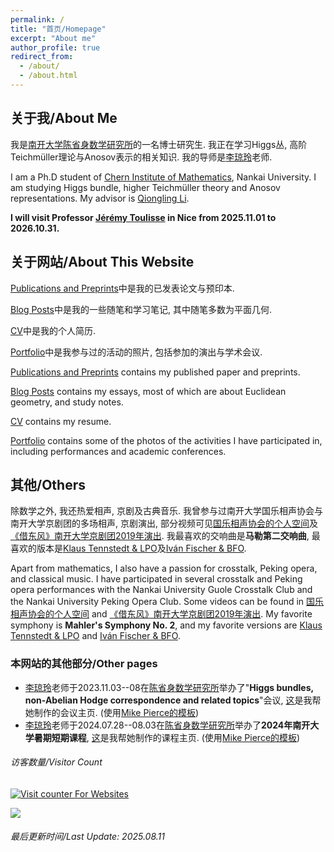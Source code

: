 ```yaml
---
permalink: /
title: "首页/Homepage"
excerpt: "About me"
author_profile: true
redirect_from: 
  - /about/
  - /about.html
---
```


## 关于我/About Me

我是[南开大学陈省身数学研究所](http://www.cim.nankai.edu.cn/)的一名博士研究生. 我正在学习Higgs丛, 高阶Teichmüller理论与Anosov表示的相关知识. 我的导师是[李琼玲](https://sites.google.com/site/qionglingli/home)老师.

I am a Ph.D student of [Chern Institute of Mathematics](http://en.cim.nankai.edu.cn/), Nankai University. I am studying Higgs bundle, higher Teichmüller theory and Anosov representations. My advisor is [Qiongling Li](https://sites.google.com/site/qionglingli/home).

**I will visit Professor [Jérémy Toulisse](https://math.univ-cotedazur.fr/~jtoulisse/main.html) in Nice from 2025.11.01 to 2026.10.31.**

## 关于网站/About This Website

[Publications and Preprints](https://llddeddym.github.io/publications/)中是我的已发表论文与预印本.

[Blog Posts](https://llddeddym.github.io/posts/)中是我的一些随笔和学习笔记, 其中随笔多数为平面几何.

[CV](https://llddeddym.github.io/cv/)中是我的个人简历.

[Portfolio](https://llddeddym.github.io/portfolio/)中是我参与过的活动的照片, 包括参加的演出与学术会议.

[Publications and Preprints](https://llddeddym.github.io/publications/) contains my published paper and preprints.

[Blog Posts](https://llddeddym.github.io/posts/) contains my essays, most of which are about Euclidean geometry, and study notes.

[CV](https://llddeddym.github.io/cv/) contains my resume.

[Portfolio](https://llddeddym.github.io/portfolio/) contains some of the photos of the activities I have participated in, including performances and academic conferences.

## 其他/Others

除数学之外, 我还热爱相声, 京剧及古典音乐. 我曾参与过南开大学国乐相声协会与南开大学京剧团的多场相声, 京剧演出, 部分视频可见[国乐相声协会的个人空间](https://space.bilibili.com/106205696)及[《借东风》南开大学京剧团2019年演出](https://www.bilibili.com/video/BV1e44y1J7Xn/). 我最喜欢的交响曲是**马勒第二交响曲**, 最喜欢的版本是[Klaus Tennstedt & LPO](https://classical.music.apple.com/cn/recording/gustav-mahler-1860-pp2-1467605922?l=en-US)及[Iván Fischer & BFO](https://classical.music.apple.com/cn/recording/gustav-mahler-1860-pp2-1669520542?l=en-US).

Apart from mathematics, I also have a passion for crosstalk, Peking opera, and classical music. I have participated in several crosstalk and Peking opera performances with the Nankai University Guole Crosstalk Club and the Nankai University Peking Opera Club. Some videos can be found in [国乐相声协会的个人空间](https://space.bilibili.com/106205696) and [《借东风》南开大学京剧团2019年演出](https://www.bilibili.com/video/BV1e44y1J7Xn/). My favorite symphony is **Mahler's Symphony No. 2**, and my favorite versions are [Klaus Tennstedt & LPO](https://classical.music.apple.com/cn/recording/gustav-mahler-1860-pp2-1467605922?l=en-US) and [Iván Fischer & BFO](https://classical.music.apple.com/cn/recording/gustav-mahler-1860-pp2-1669520542?l=en-US).

### 本网站的其他部分/Other pages

- [李琼玲](http://www.cim.nankai.edu.cn/2019/0110/c11453a118234/page.htm)老师于2023.11.03--08在[陈省身数学研究所](http://www.cim.nankai.edu.cn/main.htm)举办了"**Higgs bundles, non-Abelian Hodge correspondence and related topics**"会议, [这](https://www.llddeddym.site/Higgs-bundles-conference/)是我帮她制作的会议主页. (使用[Mike Pierce的模板](https://github.com/mikepierce/conference-website-template)) 
- [李琼玲](http://www.cim.nankai.edu.cn/2019/0110/c11453a118234/page.htm)老师于2024.07.28--08.03在[陈省身数学研究所](http://www.cim.nankai.edu.cn/main.htm)举办了**2024年南开大学暑期短期课程**, [这](https://www.llddeddym.site/2024-summer-short-courses/)是我帮她制作的课程主页. (使用[Mike Pierce的模板](https://github.com/mikepierce/conference-website-template)) 



###### 访客数量/Visitor Count

<!-- hitwebcounter Code START -->
<a href="https://www.hitwebcounter.com" target="_blank">
<img src="https://hitwebcounter.com/counter/counter.php?page=8896822&style=0001&nbdigits=5&type=ip&initCount=0" title="Counter Widget" Alt="Visit counter For Websites"   border="0" /></a>

<a href='javascript:void(0)' title='Visit tracker'><img src='//clustrmaps.com/map_v2.png?cl=ffffff&w=100&t=n&d=Pyh_Eo0k2-5cDqFUnaJuaPED40JfJmxjDeN729J84qg'/></a>



###### 最后更新时间/Last Update: 2025.08.11
